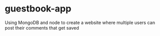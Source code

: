 # guestbook-app
Using MongoDB and node to create a website where multiple users can post their comments that get saved
